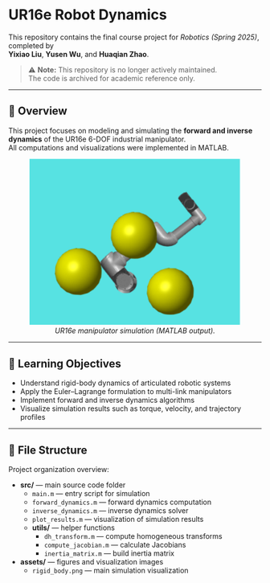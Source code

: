# UR16e Robot Dynamics

This repository contains the final course project for *Robotics (Spring 2025)*, completed by  
**Yixiao Liu**, **Yusen Wu**, and **Huaqian Zhao**.

> ⚠️ **Note:** This repository is no longer actively maintained.  
> The code is archived for academic reference only.

---

## 📘 Overview

This project focuses on modeling and simulating the **forward and inverse dynamics** of the UR16e 6-DOF industrial manipulator.  
All computations and visualizations were implemented in MATLAB.

<div align="center">
  <img src="assets/rigid_body.png" alt="UR16e simulation" width="420"/>
  <br/>
  <em>UR16e manipulator simulation (MATLAB output).</em>
</div>

---

## 🧠 Learning Objectives

- Understand rigid-body dynamics of articulated robotic systems  
- Apply the Euler–Lagrange formulation to multi-link manipulators  
- Implement forward and inverse dynamics algorithms  
- Visualize simulation results such as torque, velocity, and trajectory profiles  

---

## 🧩 File Structure
Project organization overview:

- **src/** — main source code folder  
  - `main.m` — entry script for simulation  
  - `forward_dynamics.m` — forward dynamics computation  
  - `inverse_dynamics.m` — inverse dynamics solver  
  - `plot_results.m` — visualization of simulation results  
  - **utils/** — helper functions  
    - `dh_transform.m` — compute homogeneous transforms  
    - `compute_jacobian.m` — calculate Jacobians  
    - `inertia_matrix.m` — build inertia matrix  
- **assets/** — figures and visualization images  
  - `rigid_body.png` — main simulation visualization
